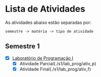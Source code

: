 # Lista de Atividades

As atividades abaixo estão separadas por:

```
semestre -> matéria -> tipo de atividade
```

## Semestre 1

- [x] [Laboratório de Programação I](./s1/lab_prog/)
	- [x] Atividade Parcial(./s1/lab_prog/ativ_p)
	- [x] Atividade Final(./s1/lab_prog/ativ_f)
